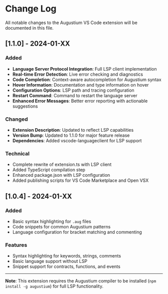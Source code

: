 # Change Log

All notable changes to the Augustium VS Code extension will be documented in this file.

## [1.1.0] - 2024-01-XX

### Added
- **Language Server Protocol Integration**: Full LSP client implementation
- **Real-time Error Detection**: Live error checking and diagnostics
- **Code Completion**: Context-aware autocompletion for Augustium syntax
- **Hover Information**: Documentation and type information on hover
- **Configuration Options**: LSP path and tracing configuration
- **Restart Command**: Command to restart the language server
- **Enhanced Error Messages**: Better error reporting with actionable suggestions

### Changed
- **Extension Description**: Updated to reflect LSP capabilities
- **Version Bump**: Updated to 1.1.0 for major feature release
- **Dependencies**: Added vscode-languageclient for LSP support

### Technical
- Complete rewrite of extension.ts with LSP client
- Added TypeScript compilation step
- Enhanced package.json with LSP configuration
- Added publishing scripts for VS Code Marketplace and Open VSX

## [1.0.4] - 2024-01-XX

### Added
- Basic syntax highlighting for `.aug` files
- Code snippets for common Augustium patterns
- Language configuration for bracket matching and commenting

### Features
- Syntax highlighting for keywords, strings, comments
- Basic language support without LSP
- Snippet support for contracts, functions, and events

---

**Note**: This extension requires the Augustium compiler to be installed (`npm install -g augustium`) for full LSP functionality.